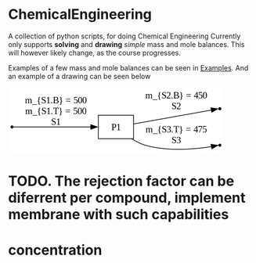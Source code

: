 # ChemicalEngineering

A collection of python scripts, for doing Chemical Engineering
Currently only supports **solving** and **drawing** *simple* mass and mole balances.
This will however likely change, as the course progresses.

Examples of a few mass and mole balances can be seen in [Examples](/examples). And an example of a drawing can be seen below

![drawing of example4.2-2](/examples/example4.2-2.png)


# TODO. The rejection factor can be diferrent per compound, implement membrane with such capabilities
# concentration